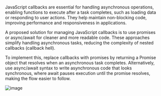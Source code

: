 JavaScript callbacks are essential for handling asynchronous operations, enabling functions to execute after a task completes, such as loading data or responding to user actions. They help maintain non-blocking code, improving performance and responsiveness in applications.

A proposed solution for managing JavaScript callbacks is to use promises or async/await for cleaner and more readable code. These approaches simplify handling asynchronous tasks, reducing the complexity of nested callbacks (callback hell).

To implement this, replace callbacks with promises by returning a Promise object that resolves when an asynchronous task completes. Alternatively, use async/await syntax to write asynchronous code that looks synchronous, where await pauses execution until the promise resolves, making the flow easier to follow.

![image](https://github.com/user-attachments/assets/4ac46c5f-8ad0-4323-9ab8-1ce20fdd778f)
